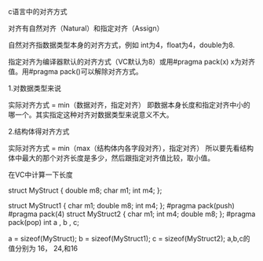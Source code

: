 c语言中的对齐方式

对齐有自然对齐（Natural）和指定对齐（Assign）

自然对齐指数据类型本身的对齐方式，例如 int为4，float为4，double为8.

指定对齐为编译器默认的对齐方式（VC默认为8）或用#pragma pack(x) x为对齐值。用#pragma pack()可以解除对齐方式。

1.对数据类型来说

实际对齐方式 = min（数据对齐，指定对齐） 即数据本身长度和指定对齐中小的哪一个。其实指定这种对齐对数据类型来说意义不大。

2.结构体得对齐方式

实际对齐方式 = min（max（结构体内各字段对齐），指定对齐） 所以要先看结构体中最大的那个对齐长度是多少，然后跟指定对齐值比较，取小值。

在VC中计算一下长度

struct MyStruct
{
double m8;
char m1;
int m4;
};


struct MyStruct1
{
char m1;
double m8;
int m4;
};
#pragma pack(push)
#pragma pack(4)
struct MyStruct2
{
char m1;
int m4;
double m8;
};
#pragma pack(pop)
int a , b , c;

a = sizeof(MyStruct);
b = sizeof(MyStruct1);
c = sizeof(MyStruct2);
a,b,c的值分别为 16， 24,和16
